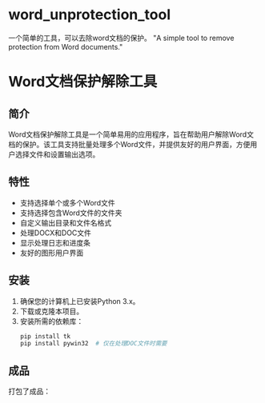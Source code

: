 # word_unprotection_tool
一个简单的工具，可以去除word文档的保护。 "A simple tool to remove protection from Word documents."

# Word文档保护解除工具

## 简介
Word文档保护解除工具是一个简单易用的应用程序，旨在帮助用户解除Word文档的保护。该工具支持批量处理多个Word文件，并提供友好的用户界面，方便用户选择文件和设置输出选项。

## 特性
- 支持选择单个或多个Word文件
- 支持选择包含Word文件的文件夹
- 自定义输出目录和文件名格式
- 处理DOCX和DOC文件
- 显示处理日志和进度条
- 友好的图形用户界面

## 安装
1. 确保您的计算机上已安装Python 3.x。
2. 下载或克隆本项目。
3. 安装所需的依赖库：
   ```bash
   pip install tk
   pip install pywin32  # 仅在处理DOC文件时需要

## 成品
打包了成品：
